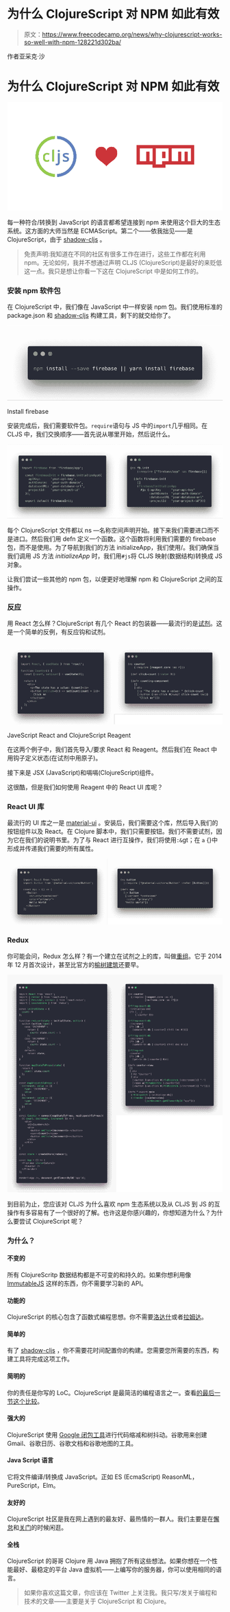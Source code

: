 # 为什么 ClojureScript 对 NPM 如此有效

> 原文：<https://www.freecodecamp.org/news/why-clojurescript-works-so-well-with-npm-128221d302ba/>

作者亚采克·沙

# 为什么 ClojureScript 对 NPM 如此有效

![YAmslREnQoPzQDV4fKUHK6fybxnyfh7ZNXle](img/29f54393949968a652bd25974eb48353.png)

每一种符合/转换到 JavaScript 的语言都希望连接到 npm 来使用这个巨大的生态系统。这方面的大师当然是 ECMAScript。第二个——依我拙见——是 ClojureScript，由于 [shadow-cljs](https://github.com/thheller/shadow-cljs) 。

> 免责声明:我知道在不同的社区有很多工作在进行，这些工作都在利用 npm。无论如何，我并不想通过声明 CLJS (ClojureScript)是最好的来贬低这一点。我只是想让你看一下这在 ClojureScript 中是如何工作的。

### 安装 npm 软件包

在 ClojureScript 中，我们像在 JavaScript 中一样安装 npm 包。我们使用标准的 package.json 和 [shadow-cljs](https://github.com/thheller/shadow-cljs) 构建工具，剩下的就交给你了。

![UBPt1Q5nW8lvc4QSIE5Xmflmx17dCaDnvHAf](img/6c357504bac3249b2c9e04778a865c6c.png)

Install firebase

安装完成后，我们需要软件包。`require`语句与 JS 中的`import`几乎相同。在 CLJS 中，我们交换顺序——首先说从哪里开始，然后说什么。

![tMBZsomfbJl47awHgNXrbAyj2bE4kVodwpsQ](img/7e7e232d3a43ea7edd168660a1b11702.png)

每个 ClojureScript 文件都以 ns —名称空间声明开始。接下来我们需要进口而不是进口。然后我们用 defn 定义一个函数。这个函数将利用我们需要的 firebase 包，而不是使用。为了导航到我们的方法 initializeApp，我们使用/。我们确保当我们调用 JS 方法 *initializeApp* 时，我们用`#js`将 CLJS 映射(数据结构)转换成 JS 对象。

让我们尝试一些其他的 npm 包，以便更好地理解 npm 和 ClojureScript 之间的互操作。

### 反应

用 React 怎么样？ClojureScript 有几个 React 的包装器——最流行的是[试剂](https://github.com/reagent-project/reagent)。这是一个简单的反例，有反应钩和试剂。

![tIxelAYrSbrtoDJu5QDZiNTeMODKeHfYnMLe](img/523c9b2b8ce04ae6cbc9be8ef06de144.png)

JaveScript React and ClojureScript Reagent

在这两个例子中，我们首先导入/要求 React 和 Reagent。然后我们在 React 中用钩子定义状态(在试剂中用原子)。

接下来是 JSX (JavaScript)和嗝嗝(ClojureScript)组件。

这很酷，但是我们如何使用 Reagent 中的 React UI 库呢？

### React UI 库

最流行的 UI 库之一是 [material-ui](https://material-ui.com/) 。安装后，我们需要这个库，然后导入我们的按钮组件以及 React。在 Clojure 脚本中，我们只需要按钮。我们不需要试剂，因为它在我们的说明书里。为了与 React 进行互操作，我们将使用`:&`gt；在 `a` {}中形成并传递我们需要的所有属性。

![qhK96GMfydism4K6VugPXBt5PTAP02UHwpzw](img/1656d9c5b261be653f6a83af8c2d8297.png)

### Redux

你可能会问，Redux 怎么样？有一个建立在试剂之上的库，叫做[重组](https://github.com/Day8/re-frame/tree/master/docs)。它于 2014 年 12 月首次设计，甚至比官方的[榆树建筑](https://guide.elm-lang.org/architecture/)还要早。

![qOUTrm4E9RM1wEnC64sQagJ4lm4QkBricVn3](img/549e1efdea5236840fe46c8ca77923c9.png)

到目前为止，您应该对 CLJS 为什么喜欢 npm 生态系统以及从 CLJS 到 JS 的互操作有多容易有了一个很好的了解。也许这是你感兴趣的，你想知道为什么？为什么要尝试 ClojureScript 呢？

### 为什么？

#### 不变的

所有 ClojureScritp 数据结构都是不可变的和持久的。如果你想利用像 [ImmutableJS](https://immutable-js.github.io/immutable-js/) 这样的东西，你不需要学习新的 API。

#### 功能的

ClojureScript 的核心包含了函数式编程思想。你不需要[洛达什](https://lodash.com/)或者[拉姆达](https://ramdajs.com/)。

#### 简单的

有了 [shadow-cljs](https://github.com/thheller/shadow-cljs) ，你不需要花时间配置你的构建。您需要您所需要的东西，构建工具将完成这项工作。

#### 简明的

你的责任是你写的 LoC。ClojureScript 是最简洁的编程语言之一。查看[的最后一节这个比较](https://medium.freecodecamp.org/a-real-world-comparison-of-front-end-frameworks-with-benchmarks-2018-update-e5760fb4a962)。

#### **强大的**

ClojureScript 使用 [Google 闭包工具](https://developers.google.com/closure/)进行代码缩减和树抖动。谷歌用来创建 Gmail、谷歌日历、谷歌文档和谷歌地图的工具。

#### Java Script 语言

它将文件编译/转换成 JavaScript。正如 ES (EcmaScript) ReasonML，PureScript，Elm。

#### 友好的

ClojureScript 社区是我在网上遇到的最友好、最热情的一群人。我们主要是在[懈怠](http://clojurians.net/)和[关门](https://clojureverse.org/)的时候闲逛。

#### **全栈**

ClojureScript 的哥哥 Clojure 用 Java 拥抱了所有这些想法。如果你想在一个性能最好、最稳定的平台 Java 虚拟机——上编写你的服务器，你可以使用相同的语言。

> 如果你喜欢这篇文章，你应该在 Twitter 上关注我。我只写/发关于编程和技术的文章——主要是关于 ClojureScript 和 Clojure。
